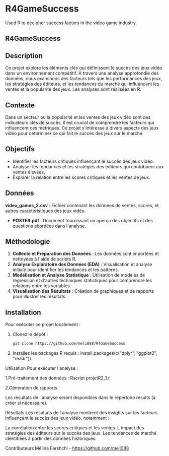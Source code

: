 # R4GameSuccess
Used R to decipher success factors in the video game industry.
## R4GameSuccess

## Description

Ce projet explore les éléments clés qui définissent le succès des jeux vidéo dans un environnement compétitif. À travers une analyse approfondie des données, nous examinons des facteurs tels que les performances des jeux, les stratégies des éditeurs, et les tendances du marché qui influencent les ventes et la popularité des jeux. Les analyses sont réalisées en R.

## Contexte

Dans un secteur où la popularité et les ventes des jeux vidéo sont des indicateurs clés de succès, il est crucial de comprendre les facteurs qui influencent ces métriques. Ce projet s'intéresse à divers aspects des jeux vidéo pour déterminer ce qui fait le succès des jeux sur le marché.


## Objectifs

- Identifier les facteurs critiques influençant le succès des jeux vidéo.
- Analyser les tendances et les stratégies des éditeurs qui contribuent aux ventes élevées.
- Explorer la relation entre les scores critiques et les ventes de jeux.

## Données
**video_games_2.csv** : Fichier contenant les données de ventes, scores, et autres caractéristiques des jeux vidéo.
- **POSTER.pdf** : Document fournissant un aperçu des objectifs et des questions abordées dans l'analyse.

## Méthodologie

1. **Collecte et Préparation des Données** : Les données sont importées et nettoyées à l'aide de scripts R.
2. **Analyse Exploratoire des Données (EDA)** : Visualisation et analyse initiale pour identifier les tendances et les patterns.
3. **Modélisation et Analyse Statistique** : Utilisation de modèles de régression et d'autres techniques statistiques pour comprendre les relations entre les variables.
4. **Visualisation des Résultats** : Création de graphiques et de rapports pour illustrer les résultats.

## Installation

Pour exécuter ce projet localement :

1. Clonez le dépôt :
   ```bash
   git clone https://github.com/meli088/R4GameSuccess

2. Installez les packages R requis :
install.packages(c("dplyr", "ggplot2", "readr"))

Utilisation
Pour exécuter l analyse :

1.Pré-traitement des données :
Rscript projetR2_1.r

2.Génération de rapports :

Les résultats de l analyse seront disponibles dans le répertoire results (à créer si nécessaire).

Résultats
Les résultats de l analyse montrent des insights sur les facteurs influençant le succès des jeux vidéo, notamment :

La corrélation entre les scores critiques et les ventes.
L impact des stratégies des éditeurs sur le succès des jeux.
Les tendances de marché identifiées à partir des données historiques.

Contributeurs
Mélina Farshchi - https://github.com/meli088
